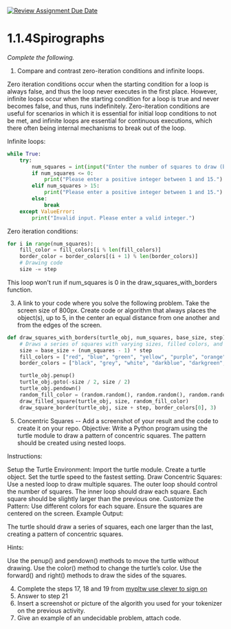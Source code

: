 [![Review Assignment Due Date](https://classroom.github.com/assets/deadline-readme-button-22041afd0340ce965d47ae6ef1cefeee28c7c493a6346c4f15d667ab976d596c.svg)](https://classroom.github.com/a/SkD24yV8)
# 1.1.4Spirographs

*Complete the following.*

1. Compare and contrast zero-iteration conditions and infinite loops.

Zero iteration conditions occur when the starting condition for a loop is always false, and thus the loop never executes in the first place. However, infinite loops occur when the starting condition for a loop is true and never becomes false, and thus, runs indefinitely. Zero-iteration conditions are useful for scenarios in which it is essential for initial loop conditions to not be met, and infinite loops are essential for continuous executions, which there often being internal mechanisms to break out of the loop.

Infinite loops: 
```python
while True:
    try:
        num_squares = int(input("Enter the number of squares to draw (between 1 and 15): "))
        if num_squares <= 0:
            print("Please enter a positive integer between 1 and 15.")
        elif num_squares > 15:
            print("Please enter a positive integer between 1 and 15.")
        else:
            break
    except ValueError:
        print("Invalid input. Please enter a valid integer.")
```
Zero iteration conditions:
```python
for i in range(num_squares):
    fill_color = fill_colors[i % len(fill_colors)]
    border_color = border_colors[(i + 1) % len(border_colors)]
    # Drawing code
    size -= step
```
This loop won't run if num_squares is 0 in the draw_squares_with_borders function.

3. A link to your code where you solve the following problem. Take the screen size of 800px. Create code or algorithm that always places the object(s), up to 5, in the center an equal distance from one another and from the edges of the screen.

```python
def draw_squares_with_borders(turtle_obj, num_squares, base_size, step):
    # Draws a series of squares with varying sizes, filled colors, and borders.
    size = base_size + (num_squares - 1) * step
    fill_colors = ["red", "blue", "green", "yellow", "purple", "orange", "pink", "cyan", "magenta", "brown"]
    border_colors = ["black", "grey", "white", "darkblue", "darkgreen", "darkred", "darkorange", "darkviolet", "darkcyan", "darkbrown"]

    turtle_obj.penup()
    turtle_obj.goto(-size / 2, size / 2)
    turtle_obj.pendown()
    random_fill_color = (random.random(), random.random(), random.random())  # Randomized color for fills of each concentric square.
    draw_filled_square(turtle_obj, size, random_fill_color)
    draw_square_border(turtle_obj, size + step, border_colors[0], 3)
```

5. Concentric Squares -- Add a screenshot of your result and the code to create it on your repo.
Objective: Write a Python program using the turtle module to draw a pattern of concentric squares. The pattern should be created using nested loops.

Instructions:

Setup the Turtle Environment:
Import the turtle module.
Create a turtle object.
Set the turtle speed to the fastest setting.
Draw Concentric Squares:
Use a nested loop to draw multiple squares.
The outer loop should control the number of squares.
The inner loop should draw each square.
Each square should be slightly larger than the previous one.
Customize the Pattern:
Use different colors for each square.
Ensure the squares are centered on the screen.
Example Output:

The turtle should draw a series of squares, each one larger than the last, creating a pattern of concentric squares.

Hints:

Use the penup() and pendown() methods to move the turtle without drawing.
Use the color() method to change the turtle’s color.
Use the forward() and right() methods to draw the sides of the squares.


4. Complete the steps 17, 18 and 19 from [mypltw use clever to sign on](https://pltw.read.inkling.com/a/b/5310c007377c46e28d745961310f0c2e/p/728c751a6c4145bea0ea83c5058fb9f9#44b0003a2ee14fcc9865e7bb5faec747)
5. Answer to step 21
6. Insert a screenshot or picture of the algorith you used for your tokenizer on the previous activity.
7. Give an example of an undecidable problem, attach code.
   


